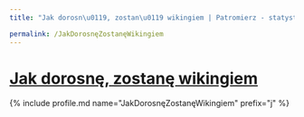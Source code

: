 ```yaml
---
title: "Jak dorosn\u0119, zostan\u0119 wikingiem | Patromierz - statystyki Patronite.pl"

permalink: /JakDorosnęZostanęWikingiem
---
```


# [Jak dorosnę, zostanę wikingiem](https://patronite.pl/JakDorosnęZostanęWikingiem)

{% include profile.md name="JakDorosnęZostanęWikingiem" prefix="j" %}

